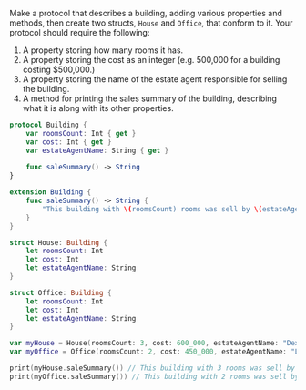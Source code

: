 Make a protocol that describes a building, adding various properties and methods, then create two structs, `House` and `Office`, that conform to it. Your protocol should require the following:

1. A property storing how many rooms it has.
2. A property storing the cost as an integer (e.g. 500,000 for a building costing $500,000.)
3. A property storing the name of the estate agent responsible for selling the building.
4. A method for printing the sales summary of the building, describing what it is along with its other properties.

```swift
protocol Building {
    var roomsCount: Int { get }
    var cost: Int { get }
    var estateAgentName: String { get }
    
    func saleSummary() -> String
}

extension Building {
    func saleSummary() -> String {
        "This building with \(roomsCount) rooms was sell by \(estateAgentName) for $\(cost)."
    }
}

struct House: Building {
    let roomsCount: Int
    let cost: Int
    let estateAgentName: String
}

struct Office: Building {
    let roomsCount: Int
    let cost: Int
    let estateAgentName: String
}

var myHouse = House(roomsCount: 3, cost: 600_000, estateAgentName: "Dexter Morgan")
var myOffice = Office(roomsCount: 2, cost: 450_000, estateAgentName: "Luke Skywalker")

print(myHouse.saleSummary()) // This building with 3 rooms was sell by Dexter Morgan for $600000.
print(myOffice.saleSummary()) // This building with 2 rooms was sell by Luke Skywalker for $450000.
```

